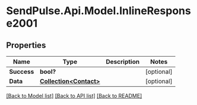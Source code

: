 # SendPulse.Api.Model.InlineResponse2001
## Properties

Name | Type | Description | Notes
------------ | ------------- | ------------- | -------------
**Success** | **bool?** |  | [optional] 
**Data** | [**Collection&lt;Contact&gt;**](Contact.md) |  | [optional] 

[[Back to Model list]](../README.md#documentation-for-models) [[Back to API list]](../README.md#documentation-for-api-endpoints) [[Back to README]](../README.md)

